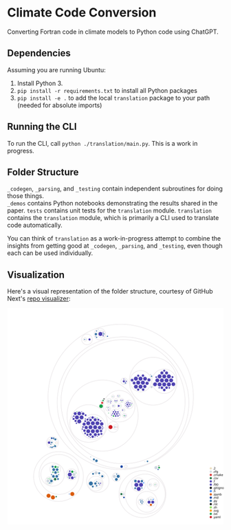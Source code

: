 # Climate Code Conversion

Converting Fortran code in climate models to Python code using ChatGPT. 

## Dependencies

Assuming you are running Ubuntu:

1. Install Python 3. 
5. `pip install -r requirements.txt` to install all Python packages
6. `pip install -e .` to  add the local `translation` package to your path (needed for absolute imports)

## Running the CLI

To run the CLI, call `python ./translation/main.py`. This is a work in progress. 

## Folder Structure

`_codegen`, `_parsing`, and `_testing` contain independent subroutines for doing those things.  
`_demos` contains Python notebooks demonstrating the results shared in the paper. 
`tests` contains unit tests for the `translation` module.
`translation` contains the `translation` module, which is primarily a CLI used to translate code automatically. 

You can think of `translation` as a work-in-progress attempt to combine the insights from getting good at `_codegen`, `_parsing`, and `_testing`, even though each can be used individually.

## Visualization

Here's a visual representation of the folder structure, courtesy of GitHub Next's [repo visualizer](https://github.com/githubocto/repo-visualizer):

![Visualization of the codebase](./diagram.svg)
